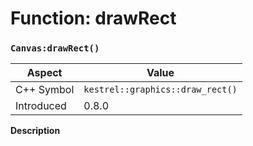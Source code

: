 
# Function: drawRect
### `Canvas:drawRect()`

| Aspect | Value |
| --- | --- |
| C++ Symbol | `kestrel::graphics::draw_rect()` |
| Introduced | 0.8.0 |

**Description**


